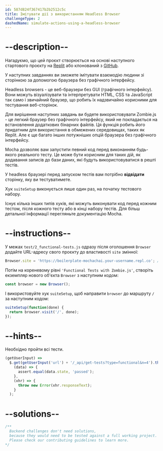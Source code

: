 ```yaml
---
id: 587d824f367417b2b2512c5c
title: Імітувати дії з використанням Headless Browser
challengeType: 2
dashedName: simulate-actions-using-a-headless-browser
---
```


# --description--

Нагадуємо, що цей проєкт створюється на основі наступного стартового проєкту на <a href="https://replit.com/github/topcoder-platform/boilerplate-mochachai" target="_blank" rel="noopener noreferrer nofollow">Replit</a> або клонований з <a href="https://github.com/topcoder-platform/boilerplate-mochachai/" target="_blank" rel="noopener noreferrer nofollow">GitHub</a>.

У наступних завданнях ви зможете імітувати взаємодію людини зі сторінкою за допомогою браузера без графічного інтерфейсу.

Headless browsers - це веб-браузери без GUI (графічного інтерфейсу). Вони можуть візуалізувати та інтерпретувати HTML, CSS та JavaScript так само і звичайний браузер, що робить їх надзвичайно корисними для тестування веб-сторінок.

Для вирішення наступних завдань ви будете використовувати Zombie.js - це легкий браузер без графічного інтерфейсу, який не покладається на встановлення додаткових бінарних файлів. Ця функція робить його придатним для використання в обмежених середовищах, таких як Replit. Але є ще багато інших потужніших опцій браузера без графічного інтерфейсу.

Mocha дозволяє вам запустити певний код перед виконанням будь-якого реального тесту. Це може бути корисним для таких дій, як додавання записів до бази даних, які будуть використовуватися в решті тестів.

У headless браузері перед запуском тестів вам потрібно **відвідати** сторінку, яку ви тестуватимете.

Хук `suiteSetup` виконується лише один раз, на початку тестового набору.

Існує кілька інших типів хуків, які можуть виконувати код перед кожним тестом, після кожного тесту або в кінці набору тестів. Для більш детальної інформації перегляньте документацію Mocha.

# --instructions--

У межах `test/2_functional-tests.js` одразу після оголошення `Browser` додайте URL-адресу свого проєкту до властивості `site` змінної:

```js
Browser.site = 'https://boilerplate-mochachai.your-username.repl.co'; // Your URL here
```

Потім на кореневому рівні `'Functional Tests with Zombie.js'`, створіть екземпляр нового об'єкта `Browser` з наступним кодом:

```js
const browser = new Browser();
```

І використовуйте хук `suiteSetup`, щоб направити `browser` до маршруту `/` за наступним кодом:

```js
suiteSetup(function(done) {
  return browser.visit('/', done);
});
```

# --hints--

Необхідно пройти всі тести.

```js
(getUserInput) =>
  $.get(getUserInput('url') + '/_api/get-tests?type=functional&n=4').then(
    (data) => {
      assert.equal(data.state, 'passed');
    },
    (xhr) => {
      throw new Error(xhr.responseText);
    }
  );
```

# --solutions--

```js
/**
  Backend challenges don't need solutions, 
  because they would need to be tested against a full working project. 
  Please check our contributing guidelines to learn more.
*/
```
